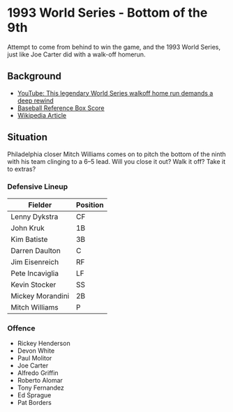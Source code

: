 # 1993 World Series - Bottom of the 9th #
Attempt to come from behind to win the game, and the 1993 World Series, just like Joe Carter did with a walk-off homerun.

## Background ##
- [YouTube: This legendary World Series walkoff home run demands a deep rewind](https://www.youtube.com/watch?v=6OahqkDaaRs)
- [Baseball Reference Box Score](https://www.baseball-reference.com/boxes/TOR/TOR199310230.shtml)
- [Wikipedia Article](https://en.wikipedia.org/wiki/1993_World_Series#Game_6)

## Situation ##
Philadelphia closer Mitch Williams comes on to pitch the bottom of the ninth with his team clinging to a 6–5 lead. Will you close it out? Walk it off? Take it to extras? 

### Defensive Lineup ###
|Fielder          |Position|
|-----------------|--------|
|Lenny Dykstra    |CF      |
|John Kruk        |1B      |
|Kim Batiste      |3B      |
|Darren Daulton   |C       |
|Jim Eisenreich   |RF      |
|Pete Incaviglia  |LF      |
|Kevin Stocker    |SS      |
|Mickey Morandini |2B      |
|Mitch Williams   |P       |

### Offence ###
- Rickey Henderson
- Devon White
- Paul Molitor
- Joe Carter
- Alfredo Griffin
- Roberto Alomar
- Tony Fernandez
- Ed Sprague
- Pat Borders
